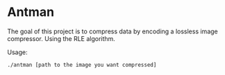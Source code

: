 # Antman

The goal of this project is to compress data by encoding a lossless image compressor.
Using the RLE algorithm.

Usage:

    ./antman [path to the image you want compressed]
